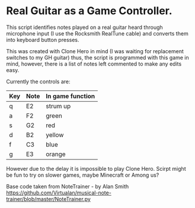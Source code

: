 # Real Guitar as a Game Controller. 

This script identifies notes played on a real guitar heard through microphone input (I use the Rocksmith RealTune cable) and converts them into keyboard button presses.

This was created with Clone Hero in mind (I was waiting for replacement switches to my GH guitar) thus, the script is programmed with this game in mind, however, there is a list of notes left commented to make any edits easy.

Currently the controls are:

| Key  | Note | In game function|
| ------------- | ------------- |------------ |
| q  | E2  | strum up |
| a | F2 | green |
| s  | G2  | red |
| d | B2| yellow|
| f | C3  | blue |
| g  | E3 | orange |

However due to the delay it is impossible to play Clone Hero. Scirpt might be fun to try on slower games, maybe Minecraft or Among us?


Base code taken from NoteTrainer - by Alan Smith
https://github.com/Virtualan/musical-note-trainer/blob/master/NoteTrainer.py
